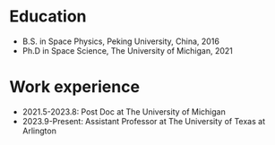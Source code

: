 Education
======
* B.S. in Space Physics, Peking University, China, 2016
* Ph.D in Space Science, The University of Michigan, 2021

Work experience
======
* 2021.5-2023.8: Post Doc at The University of Michigan
* 2023.9-Present: Assistant Professor at The University of Texas at Arlington
